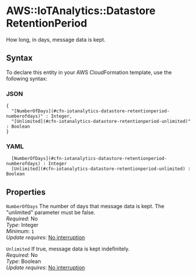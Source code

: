 # AWS::IoTAnalytics::Datastore RetentionPeriod<a name="aws-properties-iotanalytics-datastore-retentionperiod"></a>

How long, in days, message data is kept\.

## Syntax<a name="aws-properties-iotanalytics-datastore-retentionperiod-syntax"></a>

To declare this entity in your AWS CloudFormation template, use the following syntax:

### JSON<a name="aws-properties-iotanalytics-datastore-retentionperiod-syntax.json"></a>

```
{
  "[NumberOfDays](#cfn-iotanalytics-datastore-retentionperiod-numberofdays)" : Integer,
  "[Unlimited](#cfn-iotanalytics-datastore-retentionperiod-unlimited)" : Boolean
}
```

### YAML<a name="aws-properties-iotanalytics-datastore-retentionperiod-syntax.yaml"></a>

```
﻿  [NumberOfDays](#cfn-iotanalytics-datastore-retentionperiod-numberofdays) : Integer
﻿  [Unlimited](#cfn-iotanalytics-datastore-retentionperiod-unlimited) : Boolean
```

## Properties<a name="aws-properties-iotanalytics-datastore-retentionperiod-properties"></a>

`NumberOfDays`  <a name="cfn-iotanalytics-datastore-retentionperiod-numberofdays"></a>
The number of days that message data is kept\. The "unlimited" parameter must be false\.  
*Required*: No  
*Type*: Integer  
*Minimum*: `1`  
*Update requires*: [No interruption](https://docs.aws.amazon.com/AWSCloudFormation/latest/UserGuide/using-cfn-updating-stacks-update-behaviors.html#update-no-interrupt)

`Unlimited`  <a name="cfn-iotanalytics-datastore-retentionperiod-unlimited"></a>
If true, message data is kept indefinitely\.  
*Required*: No  
*Type*: Boolean  
*Update requires*: [No interruption](https://docs.aws.amazon.com/AWSCloudFormation/latest/UserGuide/using-cfn-updating-stacks-update-behaviors.html#update-no-interrupt)